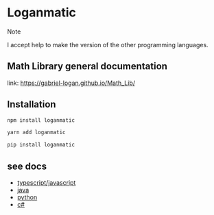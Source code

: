 # Loganmatic

> [!NOTE]
> I accept help to make the version of the other programming languages.

## Math Library general documentation
link: https://gabriel-logan.github.io/Math_Lib/

## Installation

```bash
npm install loganmatic 
```
```bash
yarn add loganmatic
```
```bash
pip install loganmatic
```

## see docs

  * [typescript/javascript](https://github.com/gabriel-logan/Math_Lib/tree/main/packages/typescript)
  * [java](https://github.com/gabriel-logan/Math_Lib/tree/main/packages/java)
  * [python](https://github.com/gabriel-logan/Math_Lib/tree/main/packages/python)
  * [c#](https://github.com/gabriel-logan/Math_Lib/tree/main/packages/csharp)